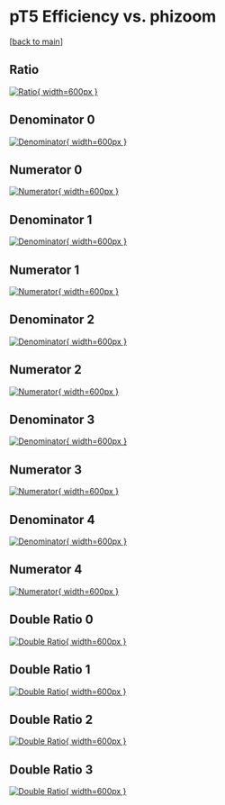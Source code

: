 # pT5 Efficiency vs. phizoom

[[back to main](./)]



## Ratio

[![Ratio](../mtv/var/pT5_base_11_-1_eff_phizoom.png){ width=600px }](../mtv/var/pT5_base_11_-1_eff_phizoom.pdf)

## Denominator 0

[![Denominator](../mtv/den/pT5_base_11_-1_eff_phizoom_den0.png){ width=600px }](../mtv/den/pT5_base_11_-1_eff_phizoom_den0.pdf)

## Numerator 0

[![Numerator](../mtv/num/pT5_base_11_-1_eff_phizoom_num0.png){ width=600px }](../mtv/num/pT5_base_11_-1_eff_phizoom_num0.pdf)

## Denominator 1

[![Denominator](../mtv/den/pT5_base_11_-1_eff_phizoom_den1.png){ width=600px }](../mtv/den/pT5_base_11_-1_eff_phizoom_den1.pdf)

## Numerator 1

[![Numerator](../mtv/num/pT5_base_11_-1_eff_phizoom_num1.png){ width=600px }](../mtv/num/pT5_base_11_-1_eff_phizoom_num1.pdf)

## Denominator 2

[![Denominator](../mtv/den/pT5_base_11_-1_eff_phizoom_den2.png){ width=600px }](../mtv/den/pT5_base_11_-1_eff_phizoom_den2.pdf)

## Numerator 2

[![Numerator](../mtv/num/pT5_base_11_-1_eff_phizoom_num2.png){ width=600px }](../mtv/num/pT5_base_11_-1_eff_phizoom_num2.pdf)

## Denominator 3

[![Denominator](../mtv/den/pT5_base_11_-1_eff_phizoom_den3.png){ width=600px }](../mtv/den/pT5_base_11_-1_eff_phizoom_den3.pdf)

## Numerator 3

[![Numerator](../mtv/num/pT5_base_11_-1_eff_phizoom_num3.png){ width=600px }](../mtv/num/pT5_base_11_-1_eff_phizoom_num3.pdf)

## Denominator 4

[![Denominator](../mtv/den/pT5_base_11_-1_eff_phizoom_den4.png){ width=600px }](../mtv/den/pT5_base_11_-1_eff_phizoom_den4.pdf)

## Numerator 4

[![Numerator](../mtv/num/pT5_base_11_-1_eff_phizoom_num4.png){ width=600px }](../mtv/num/pT5_base_11_-1_eff_phizoom_num4.pdf)

## Double Ratio 0

[![Double Ratio](../mtv/ratio/pT5_base_11_-1_eff_phizoom_ratio0.png){ width=600px }](../mtv/ratio/pT5_base_11_-1_eff_phizoom_ratio0.pdf)

## Double Ratio 1

[![Double Ratio](../mtv/ratio/pT5_base_11_-1_eff_phizoom_ratio1.png){ width=600px }](../mtv/ratio/pT5_base_11_-1_eff_phizoom_ratio1.pdf)

## Double Ratio 2

[![Double Ratio](../mtv/ratio/pT5_base_11_-1_eff_phizoom_ratio2.png){ width=600px }](../mtv/ratio/pT5_base_11_-1_eff_phizoom_ratio2.pdf)

## Double Ratio 3

[![Double Ratio](../mtv/ratio/pT5_base_11_-1_eff_phizoom_ratio3.png){ width=600px }](../mtv/ratio/pT5_base_11_-1_eff_phizoom_ratio3.pdf)

